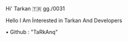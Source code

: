 Hi' Tarkan   🇹🇷          gg./0031     

Hello l Am İnterested in Tarkan And Developers       

• Github : "TaRkAnq"

